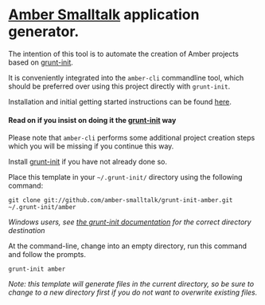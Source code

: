 # [Amber Smalltalk](http://amber-lang.net) application generator.

The intention of this tool is to automate the creation of Amber projects based on [grunt-init](http://gruntjs.com/project-scaffolding).

It is conveniently integrated into the `amber-cli` commandline tool, which should be preferred over using this project directly with `grunt-init`.

Installation and initial getting started instructions can be found [here](https://www.npmjs.com/package/amber#getting-amber).


#### Read on if you insist on doing it the [grunt-init](http://gruntjs.com/project-scaffolding) way

Please note that `amber-cli` performs some additional project creation steps which you will be missing if you continue this way.

Install [grunt-init](http://gruntjs.com/project-scaffolding) if you have not already done so.

Place this template in your `~/.grunt-init/` directory using the following command:

```
git clone git://github.com/amber-smalltalk/grunt-init-amber.git ~/.grunt-init/amber
```

_Windows users, see [the grunt-init documentation](http://gruntjs.com/project-scaffolding) for the correct directory destination_


At the command-line, change into an empty directory, run this command and follow the prompts.

```
grunt-init amber
```

_Note: this template will generate files in the current directory,
so be sure to change to a new directory first if you do not want to overwrite existing files._
